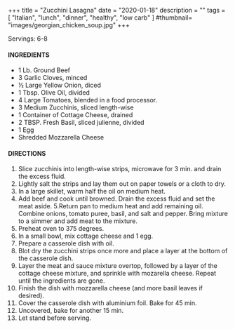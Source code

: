 +++
title = "Zucchini Lasagna"
date = "2020-01-18"
description = ""
tags = [
    "Italian",
    "lunch",
    "dinner",
    "healthy",
    "low carb"
]
#thumbnail= "images/georgian_chicken_soup.jpg"
+++

Servings: 6-8 <!--more-->

#### INGREDIENTS 

* 1 Lb. Ground Beef
*	3 Garlic Cloves, minced 
*	½ Large Yellow Onion, diced 
* 1 Tbsp. Olive Oil, divided
*	4 Large Tomatoes, blended in a food processor. 
*	3 Medium Zucchinis, sliced length-wise 
*	1 Container of Cottage Cheese, drained
*	2 TBSP. Fresh Basil, sliced julienne, divided 
*	1 Egg 
*	Shredded Mozzarella Cheese 

#### DIRECTIONS 

1. Slice zucchinis into length-wise strips, microwave for 3 min. and drain the excess fluid. 
2. Lightly salt the strips and lay them out on paper towels or a cloth to dry. 
3. In a large skillet, warm half the oil on medium heat. 
4. Add beef and cook until browned. Drain the excess fluid and set the meat aside. 
5.Return pan to medium heat and add remaining oil. Combine onions, tomato puree, basil, and salt and pepper. Bring mixture to a simmer and add meat to the mixture. 
6. Preheat oven to 375 degrees. 
7. In a small bowl, mix cottage cheese and 1 egg. 
8. Prepare a casserole dish with oil. 
9. Blot dry the zucchini strips once more and place a layer at the bottom of the casserole dish. 
10. Layer the meat and sauce mixture overtop, followed by a layer of the cottage cheese mixture, and sprinkle with mozarella cheese. Repeat until the ingredients are gone. 
11. Finish the dish with mozzarella cheese (and more basil leaves if desired). 
12. Cover the casserole dish with aluminium foil. Bake for 45 min. 
13. Uncovered, bake for another 15 min. 
14. Let stand before serving. 
